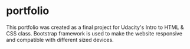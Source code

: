 portfolio
===========
This portfolio was created as a final project for Udacity's Intro to HTML & CSS class. Bootstrap framework is used to make the website responsive and compatible with different sized devices. 
